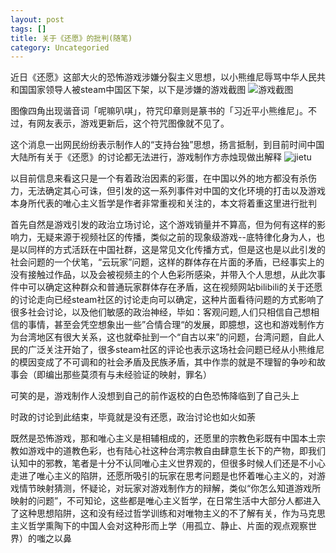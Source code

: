 ```yaml
---
layout: post
tags: []
title: 关于《还愿》的批判(随笔)
category: Uncategoried
---
```

 近日《还愿》这部大火的恐怖游戏涉嫌分裂主义思想，以小熊维尼辱骂中华人民共和国国家领导人被steam中国区下架，以下是涉嫌的游戏截图
![游戏截图](https://img5.cna.com.tw/www/WebPhotos/1024/20190223/20190223000032.jpg)

 图像四角出现谐音词「呢嘛叭唭」，符咒印章则是篆书的「习近平小熊维尼」。不过，有网友表示，游戏更新后，这个符咒图像就不见了。

 这个消息一出网民纷纷表示制作人的“支持台独”思想，扬言抵制，到目前时间中国大陆所有关于《还愿》的讨论都无法进行，游戏制作方赤烛现做出解释
![jietu](https://img.appledaily.com.tw/images/ReNews/20170208/640_c5b7695470ae85b2b289a0c7b043d5be.jpg)

 以目前信息来看这只是一个有着政治因素的彩蛋，在中国以外的地方都没有杀伤力，无法确定其心可诛，但引发的这一系列事件对中国的文化环境的打击以及游戏本身所代表的唯心主义哲学是作者非常重视和关注的，本文将着重这里进行批判

 首先自然是游戏引发的政治立场讨论，这个游戏销量并不算高，但为何有这样的影响力，无疑来源于视频社区的传播，类似之前的现象级游戏--底特律化身为人，也是以同样的方式活跃在中国社群，这是常见文化传播方式，但是这也是以此引发的社会问题的一个伏笔，“云玩家”问题，这样的群体存在片面的矛盾，已经事实上的没有接触过作品，以及会被视频主的个人色彩所感染，并带入个人思想，从此次事件中可以确定这种群众和普通玩家群体存在矛盾，这在视频网站bilibili的关于还愿的讨论走向已经steam社区的讨论走向可以确定，这种片面看待问题的方式影响了很多社会讨论，以及他们敏感的政治神经，毕如：客观问题,人们只相信自己想相信的事情，甚至会凭空想象出一些”合情合理“的发展，即臆想，这也和游戏制作方为台湾地区有很大关系，这也就牵扯到一个“自古以来”的问题，台湾问题，自此人民的广泛关注开始了，很多steam社区的评论也表示这场社会问题已经从小熊维尼的模因变成了不可调和的社会矛盾及民族矛盾，其中作祟的就是不理智的争吵和故事会（即编出那些莫须有与未经验证的映射，罪名）
 
 可笑的是，游戏制作人没想到自己的前作返校的白色恐怖降临到了自己头上
 
 时政的讨论到此结束，毕竟就是没有还愿，政治讨论也如火如荼
 
 既然是恐怖游戏，那和唯心主义是相辅相成的，还愿里的宗教色彩既有中国本土宗教如游戏中的道教色彩，也有陆心社这种台湾宗教自由肆意生长下的产物，即我们认知中的邪教，笔者是十分不认同唯心主义世界观的，但很多时候人们还是不小心走进了唯心主义的陷阱，还愿所吸引的玩家在思考问题是也怀着唯心主义的，对游戏情节映射猜测，怀疑论，对玩家对游戏制作方的辩解，类似“你怎么知道游戏所映射的问题”，不可知论，这些都是唯心主义哲学，在日常生活中大部分人都进入了这种思想陷阱，这和没有经过哲学训练和对唯物主义的不了解有关，作为马克思主义哲学熏陶下的中国人会对这种形而上学（用孤立、静止、片面的观点观察世界）的嗤之以鼻